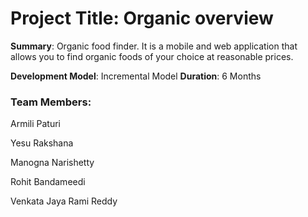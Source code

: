 # Project Title: Organic overview

<b>Summary</b>: Organic food finder. It is a mobile and web application that allows you to find organic foods of your choice at reasonable prices.

<b>Development Model</b>: Incremental Model
<b>Duration</b>: 6 Months

### Team Members: 
<p> Armili Paturi</p>
<p> Yesu Rakshana </p>
<p> Manogna Narishetty </p>
<p> Rohit Bandameedi </p>
<p> Venkata Jaya Rami Reddy </p>
